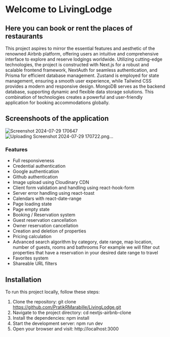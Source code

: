 # Welcome to LivingLodge

## Here you can book or rent the places of restaurants

This project aspires to mirror the essential features and aesthetic of the renowned Airbnb platform, offering users an intuitive and comprehensive interface to explore and reserve lodgings worldwide. Utilizing cutting-edge technologies, the project is constructed with Next.js for a robust and scalable frontend framework, NextAuth for seamless authentication, and Prisma for efficient database management. Zustand is employed for state management, ensuring a smooth user experience, while Tailwind CSS provides a modern and responsive design. MongoDB serves as the backend database, supporting dynamic and flexible data storage solutions. This combination of technologies creates a powerful and user-friendly application for booking accommodations globally.


## Screenshoots of the application
![Screenshot 2024-07-29 170647](https://github.com/user-attachments/assets/0723cc45-f763-4a54-a6ab-82a0ca8013f4)
![Uploading Screenshot 2024-07-29 170722.png…]()


### Features

- Full responsiveness
- Credential authentication
- Google authentication
- Github authentication
- Image upload using Cloudinary CDN
- Client form validation and handling using react-hook-form
- Server error handling using react-toast
- Calendars with react-date-range
- Page loading state
- Page empty state
- Booking / Reservation system
- Guest reservation cancellation
- Owner reservation cancellation
- Creation and deletion of properties
- Pricing calculation
- Advanced search algorithm by category, date range, map location, number of guests, rooms and bathrooms
  For example we will filter out properties that have a reservation in your desired date range to travel
- Favorites system
- Shareable URL filters

## Installation

To run this project locally, follow these steps:

1. Clone the repository: git clone https://github.com/PratikRMarabille/LivingLodge.git
2. Navigate to the project directory: cd nextjs-airbnb-clone
3. Install the dependencies: npm install
4. Start the development server: npm run dev
5. Open your browser and visit: http://localhost:3000
